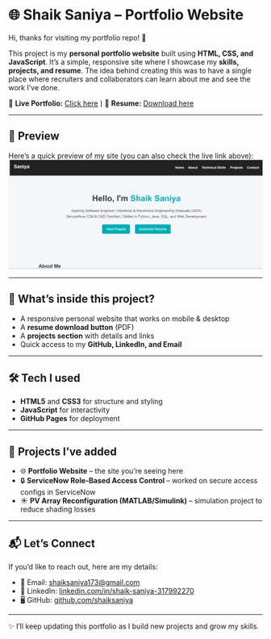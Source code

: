 # 🌐 Shaik Saniya – Portfolio Website  

Hi, thanks for visiting my portfolio repo! 👋  

This project is my **personal portfolio website** built using **HTML, CSS, and JavaScript**. It’s a simple, responsive site where I showcase my **skills, projects, and resume**. The idea behind creating this was to have a single place where recruiters and collaborators can learn about me and see the work I’ve done.  

🔗 **Live Portfolio:** [Click here](https://shaiksaniya.github.io/Portfolio-website/)
) 
📄 **Resume:** [Download here](S_Saniya_CV.pdf)  

---

## 📸 Preview  
Here’s a quick preview of my site (you can also check the live link above):  
[![Portfolio Screenshot](./Screenshot%20portfolio.png)](https://Saniya4418.github.io/Portfolio-website/)

---

## 🚀 What’s inside this project?  
- A responsive personal website that works on mobile & desktop  
- A **resume download button** (PDF)  
- A **projects section** with details and links  
- Quick access to my **GitHub, LinkedIn, and Email**  

---

## 🛠️ Tech I used  
- **HTML5** and **CSS3** for structure and styling  
- **JavaScript** for interactivity  
- **GitHub Pages** for deployment  

---

## 💼 Projects I’ve added  
- 🌐 **Portfolio Website** – the site you’re seeing here   
- 🔒 **ServiceNow Role-Based Access Control** – worked on secure access configs in ServiceNow  
- ☀️ **PV Array Reconfiguration (MATLAB/Simulink)** – simulation project to reduce shading losses  

---

## 📬 Let’s Connect  
If you’d like to reach out, here are my details:  

- 📧 Email: [shaiksaniya173@gmail.com](mailto:shaiksaniya173@gmail.com)  
- 💼 LinkedIn: [linkedin.com/in/shaik-saniya-317992270](https://www.linkedin.com/in/shaik-saniya-317992270)  
- 🖥️ GitHub: [github.com/shaiksaniya](https://github.com/shaiksaniya)  

---

✨ I’ll keep updating this portfolio as I build new projects and grow my skills.  

